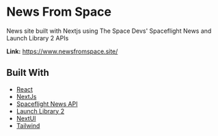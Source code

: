 # News From Space

News site built with Nextjs using The Space Devs' Spaceflight News and Launch Library 2 APIs

**Link:** <https://www.newsfromspace.site/>

## Built With

- [React](https://react.dev/)
- [NextJs](https://nextjs.org/)
- [Spaceflight News API](https://thespacedevs.com/snapi)
- [Launch Library 2](https://thespacedevs.com/llapi)
- [NextUI](https://nextui.org/)
- [Tailwind](https://tailwindcss.com/)
